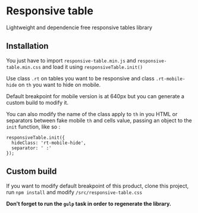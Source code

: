 # Responsive table

Lightweight and dependencie free responsive tables library

## Installation

You just have to import `responsive-table.min.js` and `responsive-table.min.css` and load it using `responsiveTable.init()`

Use class `.rt` on tables you want to be responsive and class `.rt-mobile-hide` on `th` you want to hide on mobile.

Default breakpoint for mobile version is at 640px but you can generate a custom build to modify it.

You can also modify the name of the class apply to `th` in you HTML or separators between fake mobile `th` and cells value, passing an object to the `init` function, like so :

```
responsiveTable.init({
  hideClass: 'rt-mobile-hide',
  separator: ' :'
});
```

## Custom build

If you want to modify default breakpoint of this product, clone this project, run `npm install` and modify `/src/responsive-table.css`

__Don't forget to run the `gulp` task in order to regenerate the library.__
